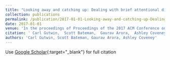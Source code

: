 ```yaml
---
title: "Looking away and catching up: Dealing with brief attentional disconnection in synchronous groupware"
collection: publications
permalink: /publication/2017-01-01-Looking-away-and-catching-up-Dealing-with-brief-attentional-disconnection-in-synchronous-groupware
date: 2017-01-01
venue: 'In the proceedings of Proceedings of the 2017 ACM Conference on Computer Supported Cooperative Work and Social Computing'
citation: ' Carl Gutwin,  Scott Bateman,  Gaurav Arora,  Ashley Coveney, &quot;Looking away and catching up: Dealing with brief attentional disconnection in synchronous groupware.&quot; In the proceedings of Proceedings of the 2017 ACM Conference on Computer Supported Cooperative Work and Social Computing, 2017.'
authors: 'Carl Gutwin, Scott Bateman, Gaurav Arora, Ashley Coveney'
---
```

Use [Google Scholar](https://scholar.google.com/scholar?q=Looking+away+and+catching+up:+Dealing+with+brief+attentional+disconnection+in+synchronous+groupware){:target="_blank"} for full citation